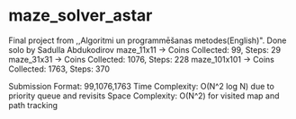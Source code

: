 # maze_solver_astar
Final project from ,,Algoritmi un programmēšanas metodes(English)". Done solo by Sadulla Abdukodirov
maze_11x11 -> Coins Collected: 99, Steps: 29
maze_31x31 -> Coins Collected: 1076, Steps: 228
maze_101x101 -> Coins Collected: 1763, Steps: 370

Submission Format:
99,1076,1763
Time Complexity: O(N^2 log N) due to priority queue and revisits
Space Complexity: O(N^2) for visited map and path tracking
